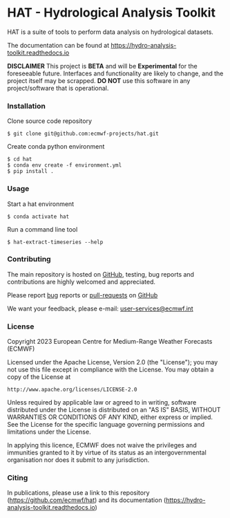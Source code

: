 # HAT - Hydrological Analysis Toolkit

HAT is a suite of tools to perform data analysis on hydrological datasets.

The documentation can be found at https://hydro-analysis-toolkit.readthedocs.io


**DISCLAIMER**
This project is **BETA** and will be **Experimental** for the foreseeable future.
Interfaces and functionality are likely to change, and the project itself may be scrapped.
**DO NOT** use this software in any project/software that is operational.

### Installation

Clone source code repository

    $ git clone git@github.com:ecmwf-projects/hat.git

Create conda python environment

    $ cd hat
    $ conda env create -f environment.yml
    $ pip install .

### Usage

Start a hat environment

    $ conda activate hat
    
Run a command line tool

    $ hat-extract-timeseries --help

### Contributing

The main repository is hosted on [GitHub](https://github.com/ecmwf/hat), testing, bug reports and contributions are highly welcomed and appreciated.

Please report [bug](https://github.com/ecmwf/hat/issues) reports or [pull-requests](https://github.com/ecmwf/hat/pulls) on [GitHub](https://github.com/ecmwf/hat)

We want your feedback, please e-mail: user-services@ecmwf.int

### License

Copyright 2023 European Centre for Medium-Range Weather Forecasts (ECMWF)

Licensed under the Apache License, Version 2.0 (the "License");
you may not use this file except in compliance with the License.
You may obtain a copy of the License at

    http://www.apache.org/licenses/LICENSE-2.0

Unless required by applicable law or agreed to in writing, software
distributed under the License is distributed on an "AS IS" BASIS,
WITHOUT WARRANTIES OR CONDITIONS OF ANY KIND, either express or implied.
See the License for the specific language governing permissions and
limitations under the License.

In applying this licence, ECMWF does not waive the privileges and immunities
granted to it by virtue of its status as an intergovernmental organisation nor
does it submit to any jurisdiction.


### Citing

In publications, please use a link to this repository (https://github.com/ecmwf/hat) and its documentation (https://hydro-analysis-toolkit.readthedocs.io)